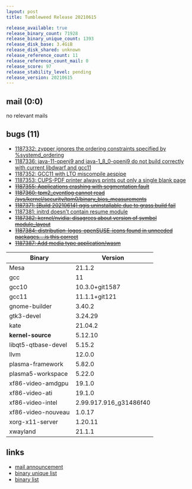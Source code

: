 ```yaml
---
layout: post
title: Tumbleweed Release 20210615

release_available: true
release_binary_count: 71928
release_binary_unique_count: 1393
release_disk_base: 3.4GiB
release_disk_shared: unknown
release_reference_count: 11
release_reference_count_mail: 0
release_score: 97
release_stability_level: pending
release_version: 20210615
---
```


## mail (0:0)

no relevant mails

## bugs (11)

<!--more-->

- [1187332: zypper ignores the ordering constraints specified by %systemd_ordering](https://bugzilla.opensuse.org/show_bug.cgi?id=1187332)
- [1187336: java-11-openj9 and java-1_8_0-openj9 do not build correctly with current libdwarf and gcc11](https://bugzilla.opensuse.org/show_bug.cgi?id=1187336)
- [1187352: GCC11 with LTO miscompile aespipe](https://bugzilla.opensuse.org/show_bug.cgi?id=1187352)
- [1187353: CUPS-PDF printer always prints out only a single blank page](https://bugzilla.opensuse.org/show_bug.cgi?id=1187353)
- ~~[1187355: Applications crashing with segmentation fault](https://bugzilla.opensuse.org/show_bug.cgi?id=1187355)~~
- ~~[1187360: tpm2_eventlog cannot read /sys/kernel/security/tpm0/binary_bios_measurements](https://bugzilla.opensuse.org/show_bug.cgi?id=1187360)~~
- ~~[1187371: \[Build 20210614\] qgis uninstallable due to grass build fail](https://bugzilla.opensuse.org/show_bug.cgi?id=1187371)~~
- [1187381: initrd doesn't contain resume module](https://bugzilla.opensuse.org/show_bug.cgi?id=1187381)
- ~~[1187382: kernel/nvidia: disagrees about version of symbol module_layout](https://bugzilla.opensuse.org/show_bug.cgi?id=1187382)~~
- ~~[1187384: distribution-logos-openSUSE-icons found in unneeded packages....is this correct](https://bugzilla.opensuse.org/show_bug.cgi?id=1187384)~~
- ~~[1187387: Add media type application/wasm](https://bugzilla.opensuse.org/show_bug.cgi?id=1187387)~~

Binary | Version
--- | ---
Mesa | 21.1.2
gcc | 11
gcc10 | 10.3.0+git1587
gcc11 | 11.1.1+git121
gnome-builder | 3.40.2
gtk3-devel | 3.24.29
kate | 21.04.2
**kernel-source** | 5.12.10
libqt5-qtbase-devel | 5.15.2
llvm | 12.0.0
plasma-framework | 5.82.0
plasma5-workspace | 5.22.0
xf86-video-amdgpu | 19.1.0
xf86-video-ati | 19.1.0
xf86-video-intel | 2.99.917.916_g31486f40
xf86-video-nouveau | 1.0.17
xorg-x11-server | 1.20.11
xwayland | 21.1.1

## links

- [mail announcement](https://lists.opensuse.org/archives/list/factory@lists.opensuse.org/thread/SAWYUVCC7H72K4Y3L3KPEDNUDJLE3ZQU)
- [binary unique list](http://download.opensuse.org/history/20210615/rpm.unique.list)
- [binary list](http://download.opensuse.org/history/20210615/rpm.list)
